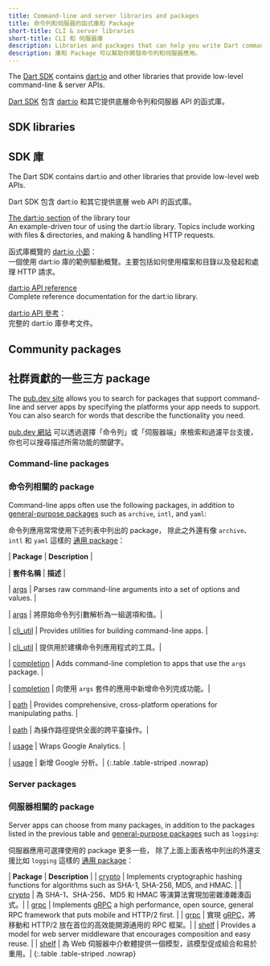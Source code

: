 ```yaml
---
title: Command-line and server libraries and packages
title: 命令列和伺服器的函式庫和 Package
short-title: CLI & server libraries
short-title: CLI 和 伺服器庫
description: Libraries and packages that can help you write Dart command-line & server apps.
description: 庫和 Package 可以幫助你開發命令列和伺服器應用。
---
```


The [Dart SDK][] contains [dart:io][] and other libraries
that provide low-level command-line & server APIs.

[Dart SDK][] 包含 [dart:io][] 和其它提供底層命令列和伺服器 API 的函式庫。

[Dart SDK]: /tools/sdk
[dart:io]: {{site.dart-api}}/{{site.data.pkg-vers.SDK.channel}}/dart-io/dart-io-library.html

## SDK libraries

## SDK 庫

The Dart SDK contains dart:io and other libraries
that provide low-level web APIs.

Dart SDK 包含 dart:io 和其它提供底層 web API 的函式庫。

[The dart:io section](/guides/libraries/library-tour#dartio) of the library tour
<br> An example-driven tour of using the dart:io library.
  Topics include working with files & directories, and making & handling
  HTTP requests.

函式庫概覽的 [dart:io 小節](/guides/libraries/library-tour#dartio)：
<br> 一個使用 dart:io 庫的範例驅動概覽。主要包括如何使用檔案和目錄以及發起和處理 HTTP 請求。

[dart:io API reference][dart:io]
<br> Complete reference documentation for the dart:io library.

[dart:io API 參考][dart:io]：
<br> 完整的 dart:io 庫參考文件。


## Community packages

## 社群貢獻的一些三方 package

The [pub.dev site]({{site.pub}}) allows you to search for packages
that support command-line and server apps
by specifying the platforms your app needs to support.
You can also search for words that describe the functionality you need.

[pub.dev 網站]({{site.pub}}) 可以透過選擇「命令列」或「伺服器端」來檢索和過濾平台支援，
你也可以搜尋描述所需功能的關鍵字。

### Command-line packages

### 命令列相關的 package

Command-line apps often use the following packages,
in addition to [general-purpose packages][] such as `archive`, `intl`, and `yaml`:

命令列應用常常使用下述列表中列出的 package，
除此之外還有像 `archive`、`intl` 和 `yaml` 這樣的 [通用 package][general-purpose packages]：

| **Package**                   | **Description** |

| **套件名稱**                   | **描述** |

| [args]({{site.pub-pkg}}/args) | Parses raw command-line arguments into a set of options and values. |

| [args]({{site.pub-pkg}}/args) | 將原始命令列引數解析為一組選項和值。|

| [cli_util]({{site.pub-pkg}}/cli_util) | Provides utilities for building command-line apps. |

| [cli_util]({{site.pub-pkg}}/cli_util) | 提供用於建構命令列應用程式的工具。|

| [completion]({{site.pub-pkg}}/completion) | Adds command-line completion to apps that use the `args` package. |

| [completion]({{site.pub-pkg}}/completion) | 向使用 `args` 套件的應用中新增命令列完成功能。|

| [path]({{site.pub-pkg}}/path) | Provides comprehensive, cross-platform operations for manipulating paths. |

| [path]({{site.pub-pkg}}/path) | 為操作路徑提供全面的跨平臺操作。|

| [usage]({{site.pub-pkg}}/usage) | Wraps Google Analytics. |

| [usage]({{site.pub-pkg}}/usage) | 新增 Google 分析。|
{:.table .table-striped .nowrap}

### Server packages

### 伺服器相關的 package

Server apps can choose from many packages, in addition to
the packages listed in the previous table
and [general-purpose packages][] such as `logging`:

伺服器應用可選擇使用的 package 更多一些，
除了上面上面表格中列出的外還支援比如 `logging` 這樣的 [通用 package][general-purpose packages]：

| **Package**                   | **Description** |
| [crypto]({{site.pub-pkg}}/crypto) | Implements cryptographic hashing functions for algorithms such as SHA-1, SHA-256, MD5, and HMAC. |
| [crypto]({{site.pub-pkg}}/crypto) | 為 SHA-1、SHA-256、MD5 和 HMAC 等演算法實現加密雜湊雜湊函式。|
| [grpc]({{site.pub-pkg}}/grpc) | Implements [gRPC][] a high performance, open source, general RPC framework that puts mobile and HTTP/2 first. |
| [grpc]({{site.pub-pkg}}/grpc) | 實現 [gRPC][]，將移動和 HTTP/2 放在首位的高效能開源通用的 RPC 框架。|
| [shelf]({{site.pub-pkg}}/shelf) | Provides a model for web server middleware that encourages composition and easy reuse. |
| [shelf]({{site.pub-pkg}}/shelf) | 為 Web 伺服器中介軟體提供一個模型，該模型促成組合和易於重用。|
{:.table .table-striped .nowrap}

[general-purpose packages]: /guides/libraries/useful-libraries#general-purpose-packages
[gRPC]: https://grpc.io/
